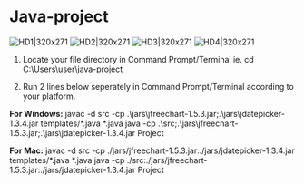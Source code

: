 # Java-project
![HD1|320x271](https://user-images.githubusercontent.com/93658180/207932851-b389cd96-dfca-45b6-8b61-0aac94e948ca.jpg)
![HD2|320x271](https://user-images.githubusercontent.com/93658180/207932864-4250a81e-3a3f-4b00-9072-9449b3ed6ff1.jpg)
![HD3|320x271](https://user-images.githubusercontent.com/93658180/207932882-a20e3165-4cc0-4e28-bd5e-b3aabf24b7b3.jpg)
![HD4|320x271](https://user-images.githubusercontent.com/93658180/207932889-699bb365-bcff-4c8f-9c59-4f5fea71e419.jpg)
<br>
1. Locate your file directory in Command Prompt/Terminal
ie. cd C:\Users\user\java-project

2. Run 2 lines below seperately in Command Prompt/Terminal according to your platform.

<b>For Windows:</b>
javac -d src -cp .\jars\jfreechart-1.5.3.jar;.\jars\jdatepicker-1.3.4.jar templates/*.java *.java
java -cp .\src;.\jars\jfreechart-1.5.3.jar;.\jars\jdatepicker-1.3.4.jar Project

<b>For Mac:</b>
javac -d src -cp ./jars/jfreechart-1.5.3.jar:./jars/jdatepicker-1.3.4.jar templates/*.java *.java
java -cp ./src:./jars/jfreechart-1.5.3.jar:./jars/jdatepicker-1.3.4.jar Project



